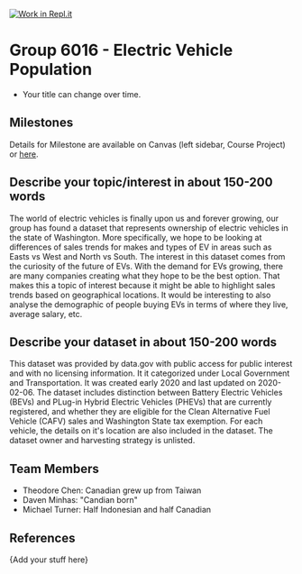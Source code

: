 [![Work in Repl.it](https://classroom.github.com/assets/work-in-replit-14baed9a392b3a25080506f3b7b6d57f295ec2978f6f33ec97e36a161684cbe9.svg)](https://classroom.github.com/online_ide?assignment_repo_id=312495&assignment_repo_type=GroupAssignmentRepo)
# Group 6016 - Electric Vehicle Population

- Your title can change over time.

## Milestones

Details for Milestone are available on Canvas (left sidebar, Course Project) or [here](https://firas.moosvi.com/courses/data301/project/milestone01.html).

## Describe your topic/interest in about 150-200 words

The world of electric vehicles is finally upon us and forever growing, our group has found a dataset that represents ownership of electric vehicles in the state of Washington. More specifically, we hope to be looking at differences of sales trends for makes and types of EV in areas such as Easts vs West and North vs South. The interest in this dataset comes from the curiosity of the future of EVs. With the demand for EVs growing, there are many companies creating what they hope to be the best option. That makes this a topic of interest because it might be able to highlight sales trends based on geographical locations. It would be interesting to also analyse the demographic of people buying EVs in terms of where they live, average salary, etc. 

## Describe your dataset in about 150-200 words

This dataset was provided by data.gov with public access for public interest and with no licensing information. It it categorized under Local Government and Transportation. It was created early 2020 and last updated on 2020-02-06. The dataset includes distinction between Battery Electric Vehicles (BEVs) and PLug-in Hybrid Electric Vehicles (PHEVs) that are currently registered, and whether they are eligible for the Clean Alternative Fuel Vehicle (CAFV) sales and Washington State tax exemption. For each vehicle, the details on it's location are also included in the dataset. The dataset owner and harvesting strategy is unlisted. 

## Team Members

- Theodore Chen: Canadian grew up from Taiwan
- Daven Minhas: "Candian born"
- Michael Turner: Half Indonesian and half Canadian

## References

{Add your stuff here}
